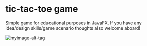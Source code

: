 # tic-tac-toe game

Simple game for educational purposes in JavaFX. 
If you have any idea/design skills/game scenario thoughts also welcome aboard!

![myimage-alt-tag](http://imgur.com/hnZJ3ky)
